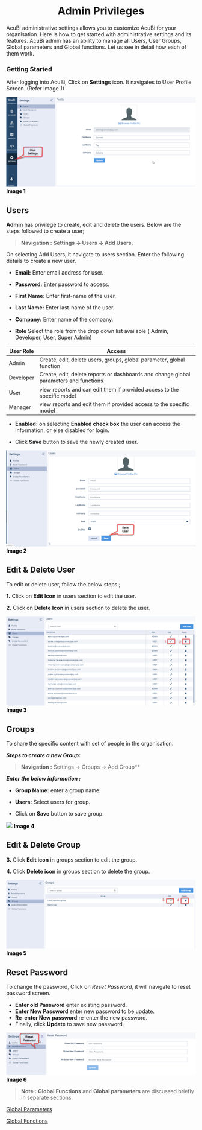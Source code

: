 


 <center><h1>Admin Privileges</h1></center>

 AcuBi administrative settings allows you to customize AcuBi for your organisation.
Here is how to get started with administrative settings and its features.
AcuBi admin has an ability to manage all Users, User Groups, Global parameters and Global functions. Let us see in detail how each of them work.

### Getting Started

After logging into AcuBi, Click on <b>Settings</b> icon. It navigates to User Profile Screen. (Refer Image 1)

![enter image description here](https://raw.githubusercontent.com/sv18042016/fp1/27b6eae2e46df9bf92999bd5c6f3754f217a2b36/images/New_version5/TD_Settings_1.png)
<b> <font color = "Black">  Image 1 </font> </b>

## Users

 <b>Admin</b> has privilege to create, edit and delete the users. Below are the steps followed to create a user;
 
 > <b>Navigation : Settings → Users →  Add Users.</b>
 
On selecting Add Users, it navigate to users section. Enter the following details to create a new user.

- <b>Email:</b> Enter email address for user.

- <b>Password:</b> Enter password to access.

- <b>First Name:</b> Enter first-name of the user.

- <b>Last Name:</b> Enter last-name of the user. 

- <b>Company:</b> Enter name of the company.

- <b>Role</b> Select the role from the drop down list available ( Admin, Developer, User, Super Admin)


| User Role |  Access|
|--|--|
| Admin | Create, edit, delete users, groups, global parameter, global function |
|Developer|Create, edit, delete reports or dashboards and change global parameters and functions|
|User|view reports and can edit them if provided access to the specific model|
|Manager|view reports and edit them if provided access to the specific model|

- <b>Enabled:</b> on selecting **Enabled check box** the user can access the information, or else disabled for login.

- Click <b>Save</b> button to save the newly created user.

![enter image description here](https://raw.githubusercontent.com/sv18042016/fp1/c425904aa43b8e9f13d4ff6b4dd2abce59624d83/images/New_version5/TD_Settings_2.png)
 <b> <font color = "Black">  Image 2 </font> </b>

## Edit & Delete User

To edit or delete user, follow the below steps ;

<b>1.</b> Click on <b>Edit Icon</b> in users section to edit the user.

<b>2.</b> Click on <b>Delete Icon</b> in users section to delete the user.

![enter image description here](https://raw.githubusercontent.com/sv18042016/fp1/2a787ffdfc5140b0562affeea40792b79603a50c/images/New_version5/TD_Settings_3.png)
 <b> <font color = "Black">  Image 3 </font> </b>

## Groups

To share the specific content with set of people in the organisation.

<b><i>Steps to create a new Group:</i></b>

><b>Navigation :</b> Settings → Groups → Add Group**

<b><i>Enter the below information :</i></b>

- <b>Group Name:</b> enter a group name.

- <b>Users:</b> Select  users for group.

- Click on <b>Save</b> button to save group.

![
](https://raw.githubusercontent.com/sv18042016/fp1/edc96c6183d9b36a9ade3763409cf079ac558b53/images/New_version5/TD_Settings_4.png)
 <b> <font color = "Black">  Image 4</font> </b>
 
## Edit & Delete Group

<b>3.</b> Click <b>Edit icon</b> in groups section  to edit the group.

<b>4.</b>  Click  <b>Delete icon</b> in groups section to delete the group.

![enter image description here](https://raw.githubusercontent.com/sv18042016/fp1/b884b6ec9a2cdecab48fde9f3f478141613da7d7/images/New_version5/TD_Settings_5.png)
<b> <font color = "Black">  Image 5 </font> </b>

## Reset Password

To change the password, Click on *Reset Password*, it will navigate to reset password screen.

- <b>Enter old Password</b> enter existing password.
- <b>Enter New Password</b> enter new password to be update.
- <b>Re-enter New password</b> re-enter the new password.
- Finally, click <b>Update</b> to save new password.

![enter image description here](https://raw.githubusercontent.com/sv18042016/fp1/34f271bf782d072db5192b52b67c19f8d364c993/images/New_version5/TD_Settings_6.png)
<b> <font color = "Black">  Image 6 </font> </b>

> <b> Note :</b> <b>Global Functions</b> and <b>Global parameters</b> are discussed briefly in separate sections.


[Global Parameters](http://ec2-18-196-122-102.eu-central-1.compute.amazonaws.com/documentation/acubi_technical_documentation.html#/Global_Parameters_TD)

[Global Functions](http://ec2-18-196-122-102.eu-central-1.compute.amazonaws.com/documentation/acubi_technical_documentation.html#/Global_Functions)

<!--stackedit_data:
eyJoaXN0b3J5IjpbLTE3MzY4MzEyOSwxNDMzMTQ3MTY2LDkxMz
Y5ODMzM119
-->